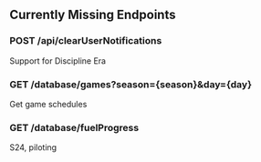 ## Currently Missing Endpoints

### POST /api/clearUserNotifications
Support for Discipline Era

### GET /database/games?season={season}&day={day}
Get game schedules

### GET /database/fuelProgress
S24, piloting
